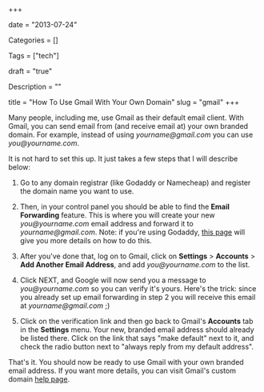 +++

date = "2013-07-24"

Categories = []

Tags = ["tech"]

draft = "true"

Description = ""

title = "How To Use Gmail With Your Own Domain"
slug = "gmail"
+++



Many people, including me, use Gmail as their default email client. With Gmail, you can send email from (and receive email at) your own branded domain. For example, instead of using _yourname@gmail.com_ you can use _you@yourname.com_.

It is not hard to set this up. It just takes a few steps that I will describe below:

1. Go to any domain registrar (like Godaddy or Namecheap) and register the domain name you want to use.

2. Then, in your control panel you should be able to find the **Email Forwarding** feature.  This is where you will create your new _you@yourname.com_ email address and forward it to _yourname@gmail.com_. Note: if you're using Godaddy, [this page](http://help.godaddy.com/article/1725) will give you more details on how to do this.

3. After you've done that, log on to Gmail, click on **Settings** > **Accounts** > **Add Another Email Address**, and add _you@yourname.com_ to the list.

4. Click NEXT, and Google will now send you a message to _you@yourname.com_ so you can verify it's yours. Here's the trick: since you already set up email forwarding in step 2 you will receive this email at _yourname@gmail.com_ ;)

5. Click on the verification link and then go back to Gmail's **Accounts** tab in the **Settings** menu. Your new, branded email address should already be listed there. Click on the link that says "make default" next to it, and check the radio button next to "always reply from my default address".

That's it. You should now be ready to use Gmail with your own branded email address. If you want more details, you can visit Gmail's custom domain [help page](http://mail.google.com/support/bin/answer.py?hl=en&amp;ctx=mail&amp;answer=22370).
